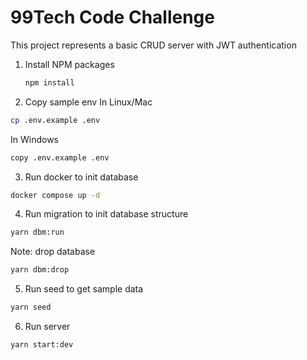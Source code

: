 # 99Tech Code Challenge

This project represents a basic CRUD server with JWT authentication

1. Install NPM packages
   ```sh
   npm install
   ```
2. Copy sample env
   In Linux/Mac

```sh
cp .env.example .env
```

In Windows

```sh
copy .env.example .env
```

3. Run docker to init database

```sh
docker compose up -d
```

4. Run migration to init database structure

```sh
yarn dbm:run
```

Note: drop database

```sh
yarn dbm:drop
```

5. Run seed to get sample data

```sh
yarn seed
```

6. Run server

```sh
yarn start:dev
```
